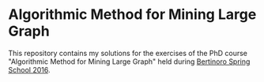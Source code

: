 # Algorithmic Method for Mining Large Graph

This repository contains my solutions for the exercises of the PhD course "Algorithmic Method for Mining Large Graph" held during [Bertinoro Spring School 2016](http://www.cs.unibo.it/projects/biss2016/).


